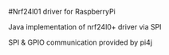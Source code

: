 #Nrf24l01 driver for RaspberryPi

Java implementation of nrf24l0+ driver via SPI

SPI & GPIO communication provided by pi4j

